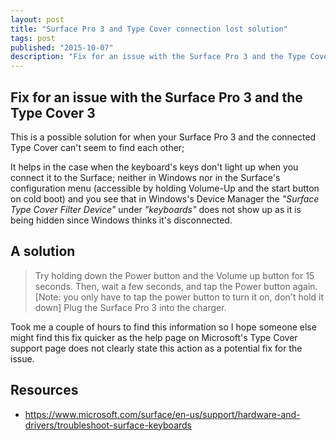 ```yaml
---
layout: post
title: "Surface Pro 3 and Type Cover connection lost solution"
tags: post
published: "2015-10-07"
description: "Fix for an issue with the Surface Pro 3 and the Type Cover 3"
---
```


## Fix for an issue with the Surface Pro 3 and the Type Cover 3

This is a possible solution for when your Surface Pro 3 and the connected Type Cover can't seem to find each other;

It helps in the case when the keyboard's keys don't light up when you connect it to the Surface; neither in Windows nor in the Surface's configuration menu (accessible by holding Volume-Up and the start button on cold boot) and you see that in Windows's Device Manager the *"Surface Type Cover Filter Device"* under *"keyboards"* does not show up as it is being hidden since Windows thinks it's disconnected.

## A solution

> Try holding down the Power button and the Volume up button for 15 seconds. Then, wait a few seconds, and tap the Power button again. [Note: you only have to tap the power button to turn it on, don't hold it down] Plug the Surface Pro 3 into the charger.

Took me a couple of hours to find this information so I hope someone else might find this fix quicker as the help page on Microsoft's Type Cover support page does not clearly state this action as a potential fix for the issue.

## Resources

- <https://www.microsoft.com/surface/en-us/support/hardware-and-drivers/troubleshoot-surface-keyboards>
